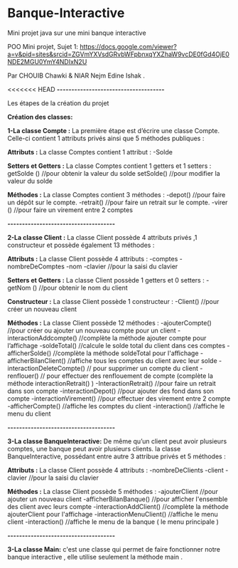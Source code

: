 # Banque-Interactive 
Mini projet java sur une mini banque interactive 

POO Mini projet, Sujet 1:
https://docs.google.com/viewer?a=v&pid=sites&srcid=ZGVmYXVsdGRvbWFpbnxqYXZhaW9vcDE0fGd4OjE0NDE2MGU0YmY4NDIxN2U

Par CHOUIB Chawki & NIAR Nejm Edine Ishak  .

<<<<<<< HEAD
**-------------------------------------**

Les étapes de la création du projet 

**Création des classes:**

**1-La classe Compte :**
La première étape est d’écrire une classe Compte. Celle-ci  contient 1 attributs privés ainsi que 5 méthodes publiques :

 **Attributs :**
La classe Comptes contient  1  attribut :
-Solde

**Setters et Getters :** 
 La classe Comptes contient  1 getters et 1 setters :
getSolde ()  //pour obtenir la valeur du solde
setSolde()   //pour modifier la valeur du solde

**Méthodes :** 
La classe Comptes contient 3 méthodes : 
-depot() //pour faire un dépôt sur le compte.
-retrait() //pour faire un retrait sur le compte.
-virer () //pour faire un virement entre 2 comptes



**-------------------------------------**

**2-La classe Client :**
La classe Client possède 4 attributs privés ,1 constructeur et possède également 13 méthodes :

 **Attributs :**
La classe Client possède  4 attributs :
-comptes
-nombreDeComptes
-nom
-clavier //pour la saisi du clavier 

**Setters et Getters :** 
 La classe Client possède  1 getters et 0 setters :
-getNom ()  //pour obtenir le nom du client 

**Constructeur :**
La classe Client possède 1 constructeur :
-Client()  //pour créer un nouveau client


**Méthodes :** 
La classe Client possède 12 méthodes : 
-ajouterCompte()  //pour créer ou ajouter un nouveau compte pour un client
-interactionAddcompte()  //complète la méthode ajouter compte pour l’affichage
-soldeTotal()  //calcule le solde total du client dans ces comptes
-afficherSolde() //complète la méthode soldeTotal pour l'affichage 
-afficherBilanClient() //affiche tous les comptes du client avec leur solde 
-interactionDeleteCompte() // pour supprimer un compte du client
-renflouer() // pour effectuer des renflouement de compte (complète la méthode interactionRetrait() ) 
-InteractionRetrait() //pour faire un retrait dans son compte
-interactionDepot() //pour ajouter des fond dans son compte
-interactionVirement() //pour effectuer des virement entre 2 compte
-afficherCompte()  //affiche les comptes du client 
-interaction()  //affiche le menu du client


**-------------------------------------**


**3-La classe BanqueInteractive:**
De même qu’un client peut avoir plusieurs comptes, une banque peut avoir plusieurs clients.
la classe BanqueInteractive, possédant entre autre  3 attribue privés et 5 méthodes :


 **Attributs :**
La classe Client possède  4 attributs :
-nombreDeClients
-client
-clavier //pour la saisi du clavier 


**Méthodes :** 
La classe Client possède 5 méthodes : 
-ajouterClient  //pour ajouter un nouveau client 
-afficherBilanBanque() //pour afficher l'ensemble des client avec leurs compte 
-interactionAddClient() //complète la méthode ajouterClient pour l'affichage 
-interactionMenuClient() //affiche le menu client 
-interaction() //affiche le menu de la banque ( le menu principale ) 


**-------------------------------------**


**3-La classe Main:**
c'est une classe qui permet de faire fonctionner notre banque interactive ,
elle utilise seulement la méthode main .
